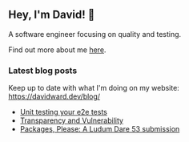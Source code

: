 
## Hey, I'm David! 👋

A software engineer focusing on quality and testing.

Find out more about me [here](https://davidward.dev/about/).

### Latest blog posts

Keep up to date with what I'm doing on my website: https://davidward.dev/blog/

<!-- ARTICLES:START -->
- [Unit testing your e2e tests](https://davidward.dev/posts/unit-testing-your-e2e-tests/)
- [Transparency and Vulnerability](https://davidward.dev/posts/transparency-and-vulnerability/)
- [Packages, Please: A Ludum Dare 53 submission](https://davidward.dev/posts/project-ludum-dare-53/)
<!-- ARTICLES:END -->
